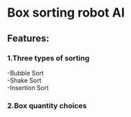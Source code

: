 # Box sorting robot AI 
<h2>Features:</h2>
<h3>1.Three types of sorting</h3>
-Bubble Sort
</br>
-Shake Sort
</br>
-Insertion Sort
<h3>2.Box quantity choices</h3>


